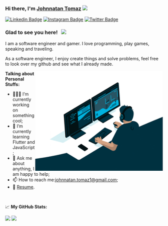 ### Hi there, I'm <a href="https://gkassym.netlify.app" target="_blank">Johnnatan Tomaz</a> <img src="https://media.giphy.com/media/hvRJCLFzcasrR4ia7z/giphy.gif" width="25px">
[![Linkedin Badge](https://img.shields.io/badge/-LinkedIn-0e76a8?style=flat-square&logo=Linkedin&logoColor=white)](www.linkedin.com/in/JohnnatanTomaz)
[![Instagram Badge](https://img.shields.io/badge/-Instagram-e4405f?style=flat-square&logo=Instagram&logoColor=white)](https://www.instagram.com/johnnatantomaz/)
[![Twitter Badge](https://img.shields.io/badge/-Twitter-00acee?style=flat-square&logo=Twitter&logoColor=white)](https://twitter.com/Johnnatantomaz1)


### Glad to see you here! &nbsp; ![](https://visitor-badge.glitch.me/badge?page_id=JohnnatanTomaz)

I am a software engineer and gamer. I love programming, play games, speaking and traveling.

As a software engineer, I enjoy create things and solve problems, feel free to look over my github and see what I already made.

<img align="right" alt="GIF" src="https://github.com/JohnnatanTomaz/Johnnatan-Tomaz/blob/main/DevWorking.gif?raw=true" width="408" height="318" />
  

**Talking about Personal Stuffs:**

- 👨🏻‍💻 I’m currently working on something cool;
- 🚀 I’m currently learning Flutter and JavaScript;
- 💬 Ask me about anything, I am happy to help;
- 📫 How to reach me:johnnatan.tomaz1@gmail.com;
- 📝 [Resume](https://docs.google.com/document/d/1Vpm25VZqhnKOh7ZjPkmVVxHhiH-skzqrg-MVnqTcmcU/edit?usp=sharing).

</br>



📈 **My GitHub Stats:**

<p>
  <img height="180em" src="https://github-readme-stats.vercel.app/api?username=JohnnatanTomaz&show_icons=true&hide_border=true&&count_private=true&include_all_commits=true" />
  <img height="180em" src="https://github-readme-stats.vercel.app/api/top-langs/?username=JohnnatanTomaz&exclude_repo=KNN-Image-Classification&show_icons=true&hide_border=true&layout=compact&langs_count=8"/>
</p>



